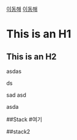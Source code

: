 [이동해](#stack)
[이동해](#stack2)

# This is an H1
## This is an H2





asdas

ds






sad
asd

asda




##Stack
#여기





##stack2
